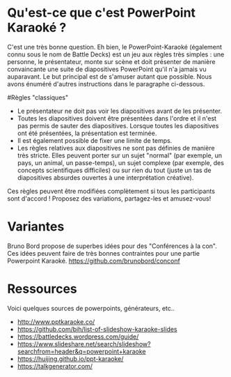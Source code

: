 # Qu'est-ce que c'est PowerPoint Karaoké ?
C'est une très bonne question. Eh bien, le PowerPoint-Karaoké (également connu sous le nom de Battle Decks) est un jeu aux règles très simples : une personne, le présentateur, monte sur scène et doit présenter de manière convaincante une suite de diapositives PowerPoint qu'il n'a jamais vu auparavant. 
Le but principal est de s'amuser autant que possible. Nous avons énuméré d'autres instructions dans le paragraphe ci-dessous.

#Règles "classiques"
- Le présentateur ne doit pas voir les diapositives avant de les présenter. 
-  Toutes les diapositives doivent être présentées dans l'ordre et il n'est pas permis de sauter des diapositives. Lorsque toutes les diapositives ont été présentées, la présentation est terminée. 
-  Il est également possible de fixer une limite de temps. 
-  Les règles relatives aux diapositives ne sont pas définies de manière très stricte. Elles peuvent porter sur un sujet "normal" (par exemple, un pays, un animal, un passe-temps), un sujet complexe (par exemple, des concepts scientifiques difficiles) ou sur rien du tout (juste un tas de diapositives absurdes ouvertes à une interprétation créative). 

Ces règles peuvent être modifiées complètement si tous les participants sont d'accord !
Proposez des variations, partagez-les et amusez-vous!

# Variantes
Bruno Bord propose de superbes idées pour des "Conférences à la con". Ces idées peuvent faire de très bonnes contraintes pour une partie Powerpoint Karaoké.
https://github.com/brunobord/conconf

# Ressources
Voici quelques sources de powerpoints, générateurs, etc..
- http://www.pptkaraoke.co/
- https://github.com/bih/list-of-slideshow-karaoke-slides
- https://battledecks.wordpress.com/guide/
- https://www.slideshare.net/search/slideshow?searchfrom=header&q=powerpoint+karaoke
- https://huijing.github.io/ppt-karaoke/
- https://talkgenerator.com/
